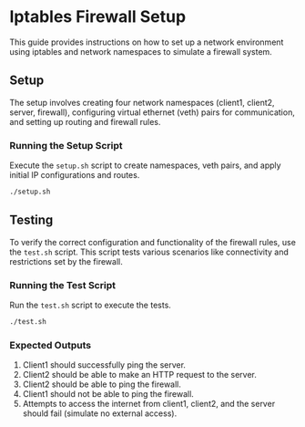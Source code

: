 
# Iptables Firewall Setup

This guide provides instructions on how to set up a network environment using iptables and network namespaces to simulate a firewall system.

## Setup

The setup involves creating four network namespaces (client1, client2, server, firewall), configuring virtual ethernet (veth) pairs for communication, and setting up routing and firewall rules.


### Running the Setup Script

Execute the `setup.sh` script to create namespaces, veth pairs, and apply initial IP configurations and routes.

```bash
./setup.sh
```

## Testing

To verify the correct configuration and functionality of the firewall rules, use the `test.sh` script. This script tests various scenarios like connectivity and restrictions set by the firewall.

### Running the Test Script

Run the `test.sh` script to execute the tests.

```bash
./test.sh
```

### Expected Outputs

1. Client1 should successfully ping the server.
2. Client2 should be able to make an HTTP request to the server.
3. Client2 should be able to ping the firewall.
4. Client1 should not be able to ping the firewall.
5. Attempts to access the internet from client1, client2, and the server should fail (simulate no external access).

